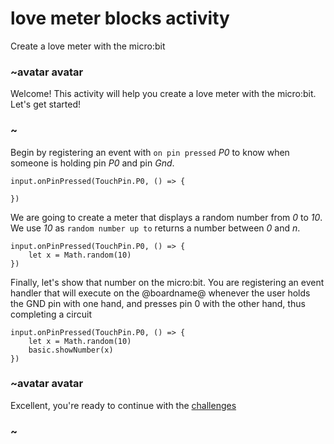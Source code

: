 # love meter blocks activity

Create a love meter with the micro:bit

### ~avatar avatar

Welcome! This activity will help you create a love meter with the micro:bit. Let's get started!

### ~

Begin by registering an event with `on pin pressed` *P0* to know when someone is holding pin *P0* and pin *Gnd*.


```blocks
input.onPinPressed(TouchPin.P0, () => {
    
})

```

We are going to create a meter that displays a random number from *0* to *10*. We use *10* as `random number up to` returns a number between *0* and *n*.


```blocks
input.onPinPressed(TouchPin.P0, () => {
    let x = Math.random(10)
})

```

Finally, let's show that number on the micro:bit. You are registering an event handler that will execute on the @boardname@ whenever the user holds the GND pin with one hand, and presses pin 0 with the other hand, thus completing a circuit


```blocks
input.onPinPressed(TouchPin.P0, () => {
    let x = Math.random(10)
    basic.showNumber(x)
})

```

### ~avatar avatar

Excellent, you're ready to continue with the [challenges](/lessons/love-meter/challenges)

### ~

